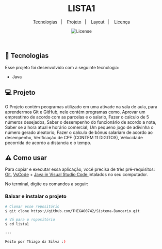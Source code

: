 <h1 align="center"> LISTA1 </h1>

<p align="center">
  <a href="#-tecnologias">Tecnologias</a>&nbsp;&nbsp;&nbsp;|&nbsp;&nbsp;&nbsp;
  <a href="#-projeto">Projeto</a>&nbsp;&nbsp;&nbsp;|&nbsp;&nbsp;&nbsp;
  <a href="#-layout">Layout</a>&nbsp;&nbsp;&nbsp;|&nbsp;&nbsp;&nbsp;
  <a href="#memo-licença">Licença</a>
</p>

<p align="center">
  <img alt="License" src="https://img.shields.io/static/v1?label=license&message=MIT&color=49AA26&labelColor=000000">
</p>

<br>

## 🚀 Tecnologias

Esse projeto foi desenvolvido com a seguinte tecnologia:

- Java


## 💻 Projeto

O Projeto contém peogramas utilizado em uma ativade na sala de aula, para aprendermos Git e GitHub, nele contém programas como, Aprovar um emprestimo de acordo com as parcelas e o salario, Fazer o calculo de  5 números desejados, Saber o desempenho do funcionário de acordo a nota, Saber se a hora atual e  horário comercial, Um pequeno jogo de adivinha o número gerado aleatorio, Fazer o calculo de bônus salariam de acordo ao desempenho, Verificação de CPF (CONTEM 11 DIGITOS), Velocidade pecorrida de acordo a distancia e o tempo.

## ⚠ Como usar

Para copiar e executar essa aplicação, você precisa de três pré-requisitos: [Git](https://git-scm.com), [VsCode](https://code.visualstudio.com/download) + [Java in Visual Studio Code
](https://code.visualstudio.com/docs/languages/java) intalados no seu computador.

No terminal, digite os comandos a seguir:

### Baixar e instalar o projeto

```bash
# Clonar esse repositório
$ git clone https://github.com/THIGAO0742/Sistema-Bancario.git

# Vá para o ropositório
$ cd lista1

---

Feito por Thiago da Silva :)